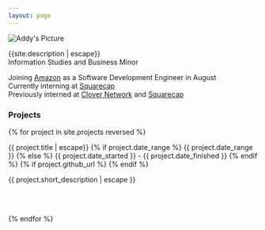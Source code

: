 ```yaml
---
layout: page
---
```

<div class="text-center front-page-summary">
  <img src="{{site.logo}}" alt="Addy's Picture" class="site-avatar"/>

  <p class="">{{site.description | escape}}<br>
  	Information Studies and Business Minor<br>
  </p>
  <p>Joining <a href="https://www.amazon.com">Amazon</a> as a Software Development Engineer in August<br>
  	Currently interning at <a href="https://www.squarecap.com">Squarecap</a><br>
  	Previously interned at <a href="https://www.clover.com">Clover Network</a> and <a href="https://www.squarecap.com">Squarecap</a><br>
  </p>
</div>
<div>
  <h3 id="projects">Projects</h3>
  {% for project in site.projects reversed %}
  <div class="project-summary">
    <p class="project-header">
      <!-- <a href="{{ project.github_url }}">{{ project.title | escape }}</a> -->
      {{ project.title | escape}}
      {% if project.date_range %}
        <span class="project-meta">{{ project.date_range }}</span>
      {% else %}
        <span class="project-meta">{{ project.date_started }} - {{ project.date_finished }}</span>
      {% endif %}
      {% if project.github_url %}
        <a href="https://github.com/{{ project.github_url }}"><i class="fa fa-github"></i></a>
      {% endif %}
    </p>
    <p>{{ project.short_description | escape }}</p>
    <br><br>
  </div>

  {% endfor %}
</div>